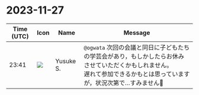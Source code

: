 # 2023-11-27

|Time (UTC)|Icon|Name|Message|
|---|---|---|---|
|23:41|![](https://avatars.slack-edge.com/2020-10-27/1455123835683_dbf567e9fc6aaf7280b1_72.jpg)|Yusuke S.|`@ogwata` 次回の会議と同日に子どもたちの学芸会があり，もしかしたらお休みさせていただくかもしれません。<br>遅れて参加できるかもとは思っていますが，状況次第で…すみません🙇|
